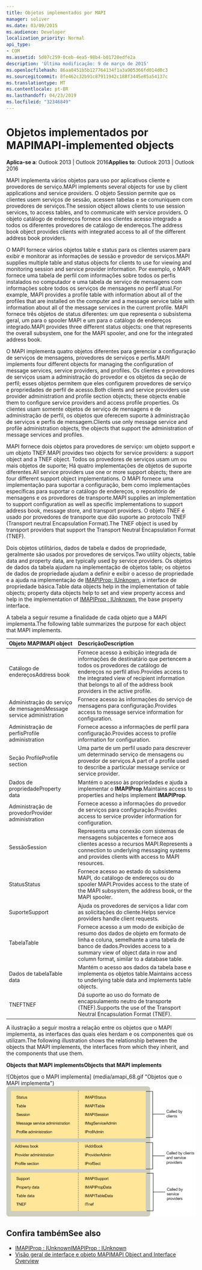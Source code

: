 ```yaml
---
title: Objetos implementados por MAPI
manager: soliver
ms.date: 03/09/2015
ms.audience: Developer
localization_priority: Normal
api_type:
- COM
ms.assetid: 5d07c259-0ceb-4ea5-98b4-b01720edfe2a
description: 'Última modificação: 9 de março de 2015'
ms.openlocfilehash: 86aa8451b5b127764134f1a3a905366fd014d0c3
ms.sourcegitcommit: 8fe462c32b91c87911942c188f3445e85a54137c
ms.translationtype: MT
ms.contentlocale: pt-BR
ms.lasthandoff: 04/23/2019
ms.locfileid: "32346849"
---
```

# <a name="mapi-implemented-objects"></a><span data-ttu-id="0a41f-103">Objetos implementados por MAPI</span><span class="sxs-lookup"><span data-stu-id="0a41f-103">MAPI-implemented objects</span></span>
  
<span data-ttu-id="0a41f-104">**Aplica-se a**: Outlook 2013 | Outlook 2016</span><span class="sxs-lookup"><span data-stu-id="0a41f-104">**Applies to**: Outlook 2013 | Outlook 2016</span></span> 
  
<span data-ttu-id="0a41f-105">MAPI implementa vários objetos para uso por aplicativos cliente e provedores de serviço.</span><span class="sxs-lookup"><span data-stu-id="0a41f-105">MAPI implements several objects for use by client applications and service providers.</span></span> <span data-ttu-id="0a41f-106">O objeto Session permite que os clientes usem serviços de sessão, acessem tabelas e se comuniquem com provedores de serviços.</span><span class="sxs-lookup"><span data-stu-id="0a41f-106">The session object allows clients to use session services, to access tables, and to communicate with service providers.</span></span> <span data-ttu-id="0a41f-107">O objeto catálogo de endereços fornece aos clientes acesso integrado a todos os diferentes provedores de catálogo de endereços.</span><span class="sxs-lookup"><span data-stu-id="0a41f-107">The address book object provides clients with integrated access to all of the different address book providers.</span></span> 
  
<span data-ttu-id="0a41f-108">O MAPI fornece vários objetos table e status para os clientes usarem para exibir e monitorar as informações de sessão e provedor de serviços.</span><span class="sxs-lookup"><span data-stu-id="0a41f-108">MAPI supplies multiple table and status objects for clients to use for viewing and monitoring session and service provider information.</span></span> <span data-ttu-id="0a41f-109">Por exemplo, o MAPI fornece uma tabela de perfil com informações sobre todos os perfis instalados no computador e uma tabela de serviço de mensagens com informações sobre todos os serviços de mensagens no perfil atual.</span><span class="sxs-lookup"><span data-stu-id="0a41f-109">For example, MAPI provides a profile table with information about all of the profiles that are installed on the computer and a message service table with information about all of the message services in the current profile.</span></span> <span data-ttu-id="0a41f-110">MAPI fornece três objetos de status diferentes: um que representa o subsistema geral, um para o spooler MAPI e um para o catálogo de endereços integrado.</span><span class="sxs-lookup"><span data-stu-id="0a41f-110">MAPI provides three different status objects: one that represents the overall subsystem, one for the MAPI spooler, and one for the integrated address book.</span></span> 
  
<span data-ttu-id="0a41f-111">O MAPI implementa quatro objetos diferentes para gerenciar a configuração de serviços de mensagens, provedores de serviços e perfis.</span><span class="sxs-lookup"><span data-stu-id="0a41f-111">MAPI implements four different objects for managing the configuration of message services, service providers, and profiles.</span></span> <span data-ttu-id="0a41f-112">Os clientes e provedores de serviços usam a administração do provedor e os objetos da seção de perfil; esses objetos permitem que eles configurem provedores de serviço e propriedades de perfil de acesso.</span><span class="sxs-lookup"><span data-stu-id="0a41f-112">Both clients and service providers use provider administration and profile section objects; these objects enable them to configure service providers and access profile properties.</span></span> <span data-ttu-id="0a41f-113">Os clientes usam somente objetos de serviço de mensagens e de administração de perfil, os objetos que oferecem suporte à administração de serviços e perfis de mensagem.</span><span class="sxs-lookup"><span data-stu-id="0a41f-113">Clients use only message service and profile administration objects, the objects that support the administration of message services and profiles.</span></span> 
  
<span data-ttu-id="0a41f-114">MAPI fornece dois objetos para provedores de serviço: um objeto support e um objeto TNEF.</span><span class="sxs-lookup"><span data-stu-id="0a41f-114">MAPI provides two objects for service providers: a support object and a TNEF object.</span></span> <span data-ttu-id="0a41f-115">Todos os provedores de serviços usam um ou mais objetos de suporte; Há quatro implementações de objetos de suporte diferentes.</span><span class="sxs-lookup"><span data-stu-id="0a41f-115">All service providers use one or more support objects; there are four different support object implementations.</span></span> <span data-ttu-id="0a41f-116">O MAPI fornece uma implementação para suportar a configuração, bem como implementações específicas para suportar o catálogo de endereços, o repositório de mensagens e os provedores de transporte.</span><span class="sxs-lookup"><span data-stu-id="0a41f-116">MAPI supplies an implementation to support configuration as well as specific implementations to support address book, message store, and transport providers.</span></span> <span data-ttu-id="0a41f-117">O objeto TNEF é usado por provedores de transporte que dão suporte ao protocolo TNEF (Transport neutral Encapsulation Format).</span><span class="sxs-lookup"><span data-stu-id="0a41f-117">The TNEF object is used by transport providers that support the Transport Neutral Encapsulation Format (TNEF).</span></span>
  
<span data-ttu-id="0a41f-118">Dois objetos utilitários, dados de tabela e dados de propriedade, geralmente são usados por provedores de serviços.</span><span class="sxs-lookup"><span data-stu-id="0a41f-118">Two utility objects, table data and property data, are typically used by service providers.</span></span> <span data-ttu-id="0a41f-119">Os objetos de dados da tabela ajudam na implementação de objetos table; os objetos de dados de propriedade ajudam a definir e exibir o acesso de propriedade e a ajuda na implementação de [IMAPIProp: IUnknown](imapipropiunknown.md), a interface de propriedade básica.</span><span class="sxs-lookup"><span data-stu-id="0a41f-119">Table data objects help in the implementation of table objects; property data objects help to set and view property access and help in the implementation of [IMAPIProp : IUnknown](imapipropiunknown.md), the base property interface.</span></span> 
  
<span data-ttu-id="0a41f-120">A tabela a seguir resume a finalidade de cada objeto que a MAPI implementa.</span><span class="sxs-lookup"><span data-stu-id="0a41f-120">The following table summarizes the purpose for each object that MAPI implements.</span></span>
  
|<span data-ttu-id="0a41f-121">**Objeto MAPI**</span><span class="sxs-lookup"><span data-stu-id="0a41f-121">**MAPI object**</span></span>|<span data-ttu-id="0a41f-122">**Descrição**</span><span class="sxs-lookup"><span data-stu-id="0a41f-122">**Description**</span></span>|
|:-----|:-----|
|<span data-ttu-id="0a41f-123">Catálogo de endereços</span><span class="sxs-lookup"><span data-stu-id="0a41f-123">Address book</span></span>  <br/> |<span data-ttu-id="0a41f-124">Fornece acesso à exibição integrada de informações de destinatário que pertencem a todos os provedores de catálogo de endereços no perfil ativo.</span><span class="sxs-lookup"><span data-stu-id="0a41f-124">Provides access to the integrated view of recipient information that belongs to all of the address book providers in the active profile.</span></span>  <br/> |
|<span data-ttu-id="0a41f-125">Administração do serviço de mensagens</span><span class="sxs-lookup"><span data-stu-id="0a41f-125">Message service administration</span></span>  <br/> |<span data-ttu-id="0a41f-126">Fornece acesso às informações do serviço de mensagens para configuração.</span><span class="sxs-lookup"><span data-stu-id="0a41f-126">Provides access to message service information for configuration.</span></span>  <br/> |
|<span data-ttu-id="0a41f-127">Administração de perfis</span><span class="sxs-lookup"><span data-stu-id="0a41f-127">Profile administration</span></span>  <br/> |<span data-ttu-id="0a41f-128">Fornece acesso a informações de perfil para configuração.</span><span class="sxs-lookup"><span data-stu-id="0a41f-128">Provides access to profile information for configuration.</span></span>  <br/> |
|<span data-ttu-id="0a41f-129">Seção Profile</span><span class="sxs-lookup"><span data-stu-id="0a41f-129">Profile section</span></span>  <br/> |<span data-ttu-id="0a41f-130">Uma parte de um perfil usado para descrever um determinado serviço de mensagens ou provedor de serviços.</span><span class="sxs-lookup"><span data-stu-id="0a41f-130">A part of a profile used to describe a particular message service or service provider.</span></span>  <br/> |
|<span data-ttu-id="0a41f-131">Dados de propriedade</span><span class="sxs-lookup"><span data-stu-id="0a41f-131">Property data</span></span>  <br/> |<span data-ttu-id="0a41f-132">Mantém o acesso às propriedades e ajuda a implementar o **IMAPIProp**.</span><span class="sxs-lookup"><span data-stu-id="0a41f-132">Maintains access to properties and helps implement **IMAPIProp**.</span></span>  <br/> |
|<span data-ttu-id="0a41f-133">Administração de provedor</span><span class="sxs-lookup"><span data-stu-id="0a41f-133">Provider administration</span></span>  <br/> |<span data-ttu-id="0a41f-134">Fornece acesso a informações do provedor de serviços para configuração.</span><span class="sxs-lookup"><span data-stu-id="0a41f-134">Provides access to service provider information for configuration.</span></span>  <br/> |
|<span data-ttu-id="0a41f-135">Sessão</span><span class="sxs-lookup"><span data-stu-id="0a41f-135">Session</span></span>  <br/> |<span data-ttu-id="0a41f-136">Representa uma conexão com sistemas de mensagens subjacentes e fornece aos clientes acesso a recursos MAPI.</span><span class="sxs-lookup"><span data-stu-id="0a41f-136">Represents a connection to underlying messaging systems and provides clients with access to MAPI resources.</span></span>  <br/> |
|<span data-ttu-id="0a41f-137">Status</span><span class="sxs-lookup"><span data-stu-id="0a41f-137">Status</span></span>  <br/> |<span data-ttu-id="0a41f-138">Fornece acesso ao estado do subsistema MAPI, do catálogo de endereços ou do spooler MAPI.</span><span class="sxs-lookup"><span data-stu-id="0a41f-138">Provides access to the state of the MAPI subsystem, the address book, or the MAPI spooler.</span></span>  <br/> |
|<span data-ttu-id="0a41f-139">Suporte</span><span class="sxs-lookup"><span data-stu-id="0a41f-139">Support</span></span>  <br/> |<span data-ttu-id="0a41f-140">Ajuda os provedores de serviços a lidar com as solicitações do cliente.</span><span class="sxs-lookup"><span data-stu-id="0a41f-140">Helps service providers handle client requests.</span></span>  <br/> |
|<span data-ttu-id="0a41f-141">Tabela</span><span class="sxs-lookup"><span data-stu-id="0a41f-141">Table</span></span>  <br/> |<span data-ttu-id="0a41f-142">Fornece acesso a um modo de exibição de resumo dos dados de objeto em formato de linha e coluna, semelhante a uma tabela de banco de dados.</span><span class="sxs-lookup"><span data-stu-id="0a41f-142">Provides access to a summary view of object data in row and column format, similar to a database table.</span></span>  <br/> |
|<span data-ttu-id="0a41f-143">Dados de tabela</span><span class="sxs-lookup"><span data-stu-id="0a41f-143">Table data</span></span>  <br/> |<span data-ttu-id="0a41f-144">Mantém o acesso aos dados da tabela base e implementa os objetos table.</span><span class="sxs-lookup"><span data-stu-id="0a41f-144">Maintains access to underlying table data and implements table objects.</span></span>  <br/> |
|<span data-ttu-id="0a41f-145">TNEF</span><span class="sxs-lookup"><span data-stu-id="0a41f-145">TNEF</span></span>  <br/> |<span data-ttu-id="0a41f-146">Dá suporte ao uso do formato de encapsulamento neutro de transporte (TNEF).</span><span class="sxs-lookup"><span data-stu-id="0a41f-146">Supports the use of the Transport Neutral Encapsulation Format (TNEF).</span></span>  <br/> |
   
<span data-ttu-id="0a41f-147">A ilustração a seguir mostra a relação entre os objetos que o MAPI implementa, as interfaces das quais eles herdam e os componentes que os utilizam.</span><span class="sxs-lookup"><span data-stu-id="0a41f-147">The following illustration shows the relationship between the objects that MAPI implements, the interfaces from which they inherit, and the components that use them.</span></span> 
  
<span data-ttu-id="0a41f-148">**Objects that MAPI implements**</span><span class="sxs-lookup"><span data-stu-id="0a41f-148">**Objects that MAPI implements**</span></span>
  
<span data-ttu-id="0a41f-149">![Objetos que o MAPI implementa] (media/amapi_68.gif "Objetos que o MAPI implementa")</span><span class="sxs-lookup"><span data-stu-id="0a41f-149">![Objects that MAPI implements](media/amapi_68.gif "Objects that MAPI implements")</span></span>
  
## <a name="see-also"></a><span data-ttu-id="0a41f-150">Confira também</span><span class="sxs-lookup"><span data-stu-id="0a41f-150">See also</span></span>

- [<span data-ttu-id="0a41f-151">IMAPIProp : IUnknown</span><span class="sxs-lookup"><span data-stu-id="0a41f-151">IMAPIProp : IUnknown</span></span>](imapipropiunknown.md)
- [<span data-ttu-id="0a41f-152">Visão geral de interface e objeto MAPI</span><span class="sxs-lookup"><span data-stu-id="0a41f-152">MAPI Object and Interface Overview</span></span>](mapi-object-and-interface-overview.md)

